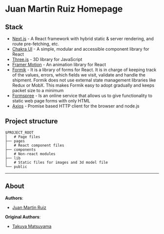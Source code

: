 # Juan Martin Ruiz Homepage

## Stack

- [Next.js](https://nextjs.org/) - A React framework with hybrid static & server rendering, and route pre-fetching, etc.
- [Chakra UI](https://chakra-ui.com/) - A simple, modular and accessible component library for React
- [Three.js](https://threejs.org/) - 3D library for JavaScript
- [Framer Motion](https://www.framer.com/motion/) - An animation library for React
- [Formik](https://formik.org/) - It is a library of forms for React. It is in charge of keeping track of the values, errors, which fields we visit, validate and handle the shipment. Formik does not use external state management libraries like Redux or MobX. This makes Formik easy to adopt gradually and keeps packet size to a minimum
- [Formspree](https://formspree.io/) - Is an online service that allows us to give functionality to static web page forms with only HTML
- [Axios](https://axios-http.com/) - Promise based HTTP client for the browser and node.js

## Project structure

```
$PROJECT_ROOT
│   # Page files
├── pages
│   # React component files
├── components
│   # Non-react modules
├── lib
│   # Static files for images and 3d model file
└── public
```

---

About
-----

**Authors**:
* [Juan Martin Ruiz](https://github.com/jmr85)

**Original Authors**:
* [Takuya Matsuyama](https://github.com/craftzdog)
